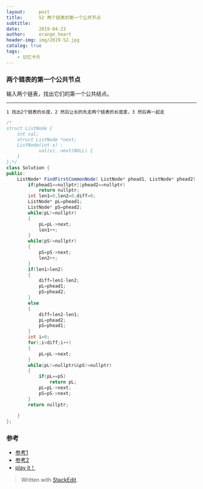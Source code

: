 ```yaml
---
layout:     post
title:      52 两个链表的第一个公共节点
subtitle: 
date:       2019-04-23
author:     orange_heart
header-img: img/2019-52.jpg
catalog: true
tags:
    - 记忆卡片
---
```


###   两个链表的第一个公共节点
输入两个链表，找出它们的第一个公共结点。

-----------------


`1 找出2个链表的长度，2 然后让长的先走两个链表的长度差，3 然后再一起走`



```java
/*
struct ListNode {
	int val;
	struct ListNode *next;
	ListNode(int x) :
			val(x), next(NULL) {
	}
};*/
class Solution {
public:
    ListNode* FindFirstCommonNode( ListNode* phead1, ListNode* phead2) {
        if(phead1==nullptr||phead2==nullptr)
            return nullptr;
        int len1=0,len2=0,diff=0;
        ListNode* pL=phead1;
        ListNode* pS=phead2;
        while(pL!=nullptr)
        {
            pL=pL->next;
            len1++;
        }
        while(pS!=nullptr)
        {
            pS=pS->next;
            len2++;
        }
        if(len1>len2)
        {
            diff=len1-len2;
            pL=phead1;
            pS=phead2;
        }
        else
        {
            diff=len2-len1;
            pL=phead2;
            pS=phead1;
        }
        int i=0;
        for(;i<diff;i++)
        {
            pL=pL->next;
        }
        while(pL!=nullptr&&pS!=nullptr)
        {
            if(pL==pS)
                return pL;
            pL=pL->next;
            pS=pS->next;
        }
        return nullptr;
        
    }
};
```

### 参考

- [参考1](https://github.com/zhedahht/CodingInterviewChinese2)
- [参考2](https://github.com/gatieme/CodingInterviews)
- [play it！](https://www.nowcoder.com/practice/6ab1d9a29e88450685099d45c9e31e46?tpId=13&tqId=11189&tPage=2&rp=3&ru=/ta/coding-interviews&qru=/ta/coding-interviews/question-ranking)



> Written with [StackEdit](https://stackedit.io/).

<head>
    <script src="https://cdn.mathjax.org/mathjax/latest/MathJax.js?config=TeX-AMS-MML_HTMLorMML" type="text/javascript"></script>
    <script type="text/x-mathjax-config">
        MathJax.Hub.Config({
            tex2jax: {
            skipTags: ['script', 'noscript', 'style', 'textarea', 'pre'],
            inlineMath: [['$','$']]
            }
        });
    </script>
</head>
<!--stackedit_data:
eyJoaXN0b3J5IjpbMjc1NTE2MzUyLDIxMzUzMTMwNTBdfQ==
-->